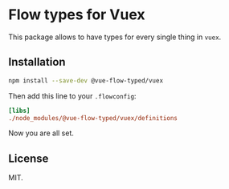 # Flow types for Vuex

This package allows to have types for every single thing in `vuex`.

## Installation

```bash
npm install --save-dev @vue-flow-typed/vuex
```

Then add this line to your `.flowconfig`:

```ini
[libs]
./node_modules/@vue-flow-typed/vuex/definitions
```

Now you are all set.


## License

MIT.
